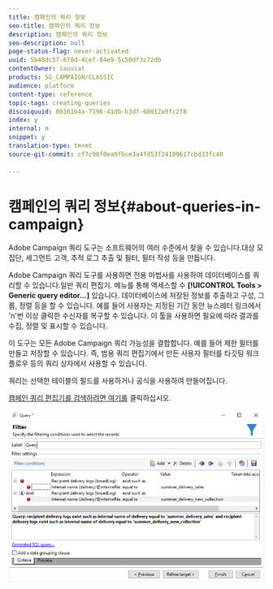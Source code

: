 ```yaml
---
title: 캠페인의 쿼리 정보
seo-title: 캠페인의 쿼리 정보
description: 캠페인의 쿼리 정보
seo-description: null
page-status-flag: never-activated
uuid: 5b48dc57-678d-4cef-84e9-5c50df3c72db
contentOwner: sauviat
products: SG_CAMPAIGN/CLASSIC
audience: platform
content-type: reference
topic-tags: creating-queries
discoiquuid: 08161b4a-7196-41db-b3df-68012a9fc2f8
index: y
internal: n
snippet: y
translation-type: tm+mt
source-git-commit: cf7c90f0ea9fbce3a4fd53f24189617cbd33fc40

---
```



# 캠페인의 쿼리 정보{#about-queries-in-campaign}

Adobe Campaign 쿼리 도구는 소프트웨어의 여러 수준에서 찾을 수 있습니다.대상 모집단, 세그먼트 고객, 추적 로그 추출 및 필터, 필터 작성 등을 만듭니다.

Adobe Campaign 쿼리 도구를 사용하면 전용 마법사를 사용하여 데이터베이스를 쿼리할 수 있습니다.일반 쿼리 편집기. 메뉴를 통해 액세스할 수 **[!UICONTROL Tools > Generic query editor...]** 있습니다. 데이터베이스에 저장된 정보를 추출하고 구성, 그룹, 정렬 등을 할 수 있습니다. 예를 들어 사용자는 지정된 기간 동안 뉴스레터 링크에서 &#39;n&#39;번 이상 클릭한 수신자를 복구할 수 있습니다. 이 툴을 사용하면 필요에 따라 결과를 수집, 정렬 및 표시할 수 있습니다.

이 도구는 모든 Adobe Campaign 쿼리 가능성을 결합합니다. 예를 들어 제한 필터를 만들고 저장할 수 있습니다. 즉, 범용 쿼리 편집기에서 만든 사용자 필터를 타깃팅 워크플로우 등의 쿼리 상자에서 사용할 수 있습니다.

쿼리는 선택한 테이블의 필드를 사용하거나 공식을 사용하여 만들어집니다.

[캠페인 쿼리 편집기를 검색하려면 여기를](../../workflow/using/query.md) 클릭하십시오.

![](assets/query_recipients_4.png)
